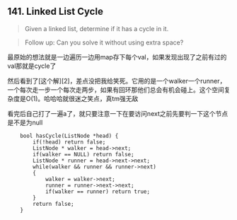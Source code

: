 ## 141. Linked List Cycle

>  Given a linked list, determine if it has a cycle in it.

>Follow up:
>Can you solve it without using extra space? 

最原始的想法就是一边遍历一边用map存下每个val，如果发现出现了之前有过的val那就是cycle了


然后看到了[这个解][2]，差点没把我给笑死。它用的是一个walker一个runner，一个每次走一步一个每次走两步，如果有回环那他们总会有机会碰上。这个空间复杂度是O(1)。哈哈哈就很迷之笑点，真tm强无敌


看完后自己打了一遍a了，就只要注意一下在要访问next之前先要判一下这个节点是不是为null
```
    bool hasCycle(ListNode *head) {
    	if(!head) return false;
        ListNode * walker = head->next;
        if(walker == NULL) return false;
		ListNode * runner = head->next->next;
        while(walker && runner && runner->next)
        {
        	walker = walker->next;
        	runner = runner->next->next;
        	if(walker == runner) return true;
		}
		return false;
    }
```
